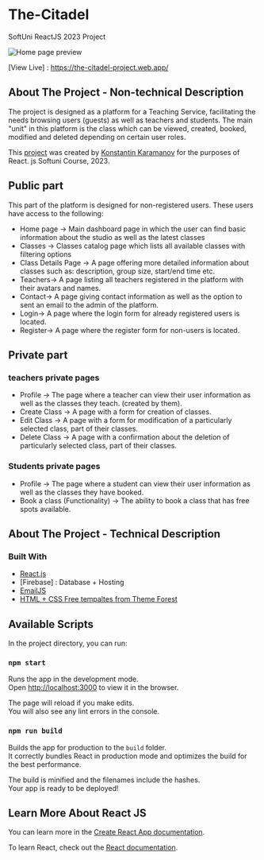 # The-Citadel
SoftUni ReactJS 2023 Project

![Home page preview](https://user-images.githubusercontent.com/43795769/236678300-99f2ec47-0cfb-492d-8b73-6dea86908361.png)

[View Live] : https://the-citadel-project.web.app/

## About The Project - Non-technical Description

The project is designed as a platform for a Teaching Service, facilitating the needs browsing users (guests) as well as teachers and students. The main "unit" in this platform is the class which can be viewed, created, booked, modified and deleted depending on certain user roles.

This [project](https://github.com/KonstantinKaramanov/the-citadel-project-softuni) was created by [Konstantin Karamanov](https://github.com/KonstantinKaramanov) for the purposes of React. js Softuni Course, 2023.



## Public part

This part of the platform is designed for non-registered users. These users have access to the following:

* Home page -> 
Main dashboard page in which the user can find basic information about the studio as well as the latest classes
* Classes -> 
Classes catalog page which lists all available classes with filtering options
* Class Details Page -> 
A page offering more detailed information about classes such as: description, group size, start/end time etc.
* Teachers-> 
A page listing all teachers registered in the platform with their avatars and names.
* Contact-> 
A page giving contact information as well as the option to sent an email to the admin of the platform.
* Login-> 
A page where the login form for already registered users is located.
* Register-> 
A page where the register form for non-users is located.

## Private part

### teachers private pages

* Profile -> 
The page where a teacher can view their user information as well as the classes they teach. (created by them).
* Create Class -> 
A page with a form for creation of classes.
* Edit Class -> 
A page with a form for modification of a particularly selected class, part of their classes.
* Delete Class -> 
A page with a confirmation about the deletion of particularly selected class, part of their classes.

### Students private pages
* Profile -> 
The page where a student can view their user information as well as the classes they have booked.
* Book a class (Functionality) -> 
The ability to book a class that has free spots available.


## About The Project - Technical Description


### Built With


* [React.js](https://reactjs.org/)
* [Firebase] : Database + Hosting
* [EmailJS](https://www.emailjs.com/)
* [HTML + CSS Free tempaltes from Theme Forest](https://themeforest.net/category/site-templates)


## Available Scripts

In the project directory, you can run:

### `npm start`

Runs the app in the development mode.\
Open [http://localhost:3000](http://localhost:3000) to view it in the browser.

The page will reload if you make edits.\
You will also see any lint errors in the console.

### `npm run build`

Builds the app for production to the `build` folder.\
It correctly bundles React in production mode and optimizes the build for the best performance.

The build is minified and the filenames include the hashes.\
Your app is ready to be deployed!



## Learn More About React JS

You can learn more in the [Create React App documentation](https://facebook.github.io/create-react-app/docs/getting-started).

To learn React, check out the [React documentation](https://reactjs.org/).
